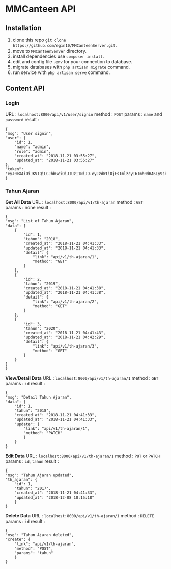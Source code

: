 # MMCanteen API

## Installation
  1. clone this repo `git clone https://github.com/egin10/MMCanteenServer.git`.
  2. move to `MMCanteenServer` directory.
  3. install dependencies use `composer install`.
  4. edit and config file `.env` for your connection to database.
  5. migrate databases with `php artisan migrate` command.
  6. run service with `php artisan serve` command.

## Content API

### Login
URL     : `localhost:8000/api/v1/user/signin` 
method  : `POST` 
params  : `name` and `password` 
result  : 

    {
    "msg": "User signin",
    "user": {
        "id": 1,
        "name": "admin",
        "role": "admin",
        "created_at": "2018-11-21 03:55:27",
        "updated_at": "2018-11-21 03:55:27"
    },
    "token": "eyJ0eXAiOiJKV1QiLCJhbGciOiJIUzI1NiJ9.eyJzdWIiOjEsImlzcyI6Imh0dHA6Ly9sb2NhbGhvc3Q6ODAwMC9hcGkvdjEvdXNlci9zaWduaW4iLCJpYXQiOjE1NDQxMTI1ODcsImV4cCI6MTU0NDExNjE4NywibmJmIjoxNTQ0MTEyNTg3LCJqdGkiOiJhOHBLNlFxazhnZnFrVzREIn0.JhOqH3c2bsJKjLxhmJ8P1ecT1A7798Q2DC7BtqdXpSo" 
    }
    
### Tahun Ajaran
**Get All Data**
URL : `localhost:8000/api/v1/th-ajaran`
method : `GET`  
params : none
result : 

    {
    "msg": "List of Tahun Ajaran",
    "data": [
        {
            "id": 1,
            "tahun": "2018",
            "created_at": "2018-11-21 04:41:33",
            "updated_at": "2018-11-21 04:41:33",
            "detail": {
                "link": "api/v1/th-ajaran/1",
                "method": "GET"
            }
        },
        {
            "id": 2,
            "tahun": "2019",
            "created_at": "2018-11-21 04:41:38",
            "updated_at": "2018-11-21 04:41:38",
            "detail": {
                "link": "api/v1/th-ajaran/2",
                "method": "GET"
            }
        },
        {
            "id": 3,
            "tahun": "2020",
            "created_at": "2018-11-21 04:41:43",
            "updated_at": "2018-11-21 04:42:29",
            "detail": {
                "link": "api/v1/th-ajaran/3",
                "method": "GET"
            }
        }
    ]
    }
    
**View/Detail Data**
URL : `localhost:8000/api/v1/th-ajaran/1`
method : `GET`
params : `id`
result : 

    {
    "msg": "Detail Tahun Ajaran",
    "data": {
        "id": 1,
        "tahun": "2018",
        "created_at": "2018-11-21 04:41:33",
        "updated_at": "2018-11-21 04:41:33",
        "update": {
            "link": "api/v1/th-ajaran/1",
            "method": "PATCH"
            }
        }
    }

**Edit Data**
URL : `localhost:8000/api/v1/th-ajaran/1`
method : `PUT` or `PATCH`
params : `id`, `tahun`
result : 

    {
    "msg": "Tahun Ajaran updated",
    "th_ajaran": {
        "id": 1,
        "tahun": "2017",
        "created_at": "2018-11-21 04:41:33",
        "updated_at": "2018-12-08 10:15:18"
        }
    }

**Delete Data**
URL : `localhost:8000/api/v1/th-ajaran/1`
method : `DELETE`
params : `id`
result : 

    {
    "msg": "Tahun Ajaran deleted",
    "create": {
        "link": "api/v1/th-ajaran",
        "method": "POST",
        "params": "tahun"
        }
    }
